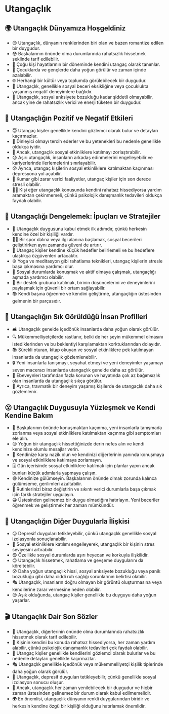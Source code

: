 # Utangaçlık

## 🌍 Utangaçlık Dünyamıza Hoşgeldiniz

* 😊 Utangaçlık, dünyanın renklerinden biri olan ve bazen romantize edilen bir duygudur.
* 😳 Başkalarının önünde olma durumlarında rahatsızlık hissetmek şeklinde tarif edilebilir.
* 🌼 Çoğu kişi hayatlarının bir döneminde kendini utangaç olarak tanımlar.
* 🌱 Çocuklarda ve gençlerde daha yoğun görülür ve zaman içinde azalabilir.
* 🌐 Herhangi bir kültür veya toplumda görülebilecek bir duygudur.
* 🎎 Utangaçlık, genellikle sosyal beceri eksikliğine veya çocuklukta yaşanmış negatif deneyimlere bağlıdır.
* 🦋 Utangaçlık, sosyal anksiyete bozukluğu kadar şiddetli olmayabilir, ancak yine de rahatsızlık verici ve enerji tüketen bir duygudur.

## 💫 Utangaçlığın Pozitif ve Negatif Etkileri

* 😇 Utangaç kişiler genellikle kendini gözlemci olarak bulur ve detayları kaçırmazlar.
* 💖 Dinleyici olmayı tercih ederler ve bu yetenekleri bu nedenle genellikle oldukça iyidir.
* 🐢 Ancak, utangaçlık sosyal etkinliklere katılmayı zorlaştırabilir.
* 😞 Aşırı utangaçlık, insanların arkadaş edinmelerini engelleyebilir ve kariyerlerinde ilerlemelerini sınırlayabilir.
* 😰 Ayrıca, utangaç kişilerin sosyal etkinliklere katılmaktan kaçınması depresyona yol açabilir.
* 🎲 Kumar gibi zarar verici faaliyetler, utangaç kişiler için son derece stresli olabilir.
* 🚶‍♀️ Kişi eğer utangaçlık konusunda kendini rahatsız hissediyorsa yardım aramaktan çekinmemeli, çünkü psikolojik danışmanlık tedavileri oldukça faydalı olabilir.

## 🚀 Utangaçlığı Dengelemek: İpuçları ve Stratejiler

* 🔎 Utangaçlık duygusunu kabul etmek ilk adımdır, çünkü herkesin kendine özel bir kişiliği vardır.
* 🏋️‍♂️ Bir spor dalına veya ilgi alanına başlamak, sosyal becerileri geliştirirken aynı zamanda güveni de artırır.
* 🎯 Utangaç kişiler kendine küçük hedefler belirlemeli ve bu hedeflere ulaştıkça özgüvenleri artacaktır.
* ☮️ Yoga ve meditasyon gibi rahatlama teknikleri, utangaç kişilerin stresle başa çıkmasına yardımcı olur.
* 💬 Sosyal durumlarda konuşmak ve aktif olmaya çalışmak, utangaçlığı aşmada yardımcı olabilir.
* 🤝 Bir destek grubuna katılmak, birinin düşüncelerini ve deneyimlerini paylaşmak için güvenli bir ortam sağlayabilir.
* 📚 Kendi başına öğrenme ve kendini geliştirme, utangaçlığın üstesinden gelmenin bir parçasıdır.

## 🔎 Utangaçlığın Sık Görüldüğü İnsan Profilleri

* 🛋️ Utangaçlık genelde içedönük insanlarda daha yoğun olarak görülür.
* 🔍 Mükemmelliyetçilerde rastlanır, belki de her şeyin mükemmel olmasını istediklerinden ve bu beklentiyi karşılamaktan korktuklarından dolayıdır.
* 📚 Sürekli oturan, kitap okuyan ve sosyal etkinliklere pek katılmayan insanlarda da utangaçlık gözlemlenebilir.
* 🔒 Yeni insanlarla tanışmayı, seyahat etmeyi ve yeni deneyimler yaşamayı seven maceracı insanlarda utangaçlık genelde daha az görülür.
* 💂 Ebeveynleri tarafından fazla korunan ve hayatında çok az bağımsızlık olan insanlarda da utangaçlık sıkça görülür.
* 🙈 Ayrıca, travmatik bir deneyim yaşamış kişilerde de utangaçlık daha sık gözlemlenir.

## 😮 Utangaçlık Duygusuyla Yüzleşmek ve Kendi Kendine Bakım

* 📝 Başkalarının önünde konuşmaktan kaçınma, yeni insanlarla tanışmada zorlanma veya sosyal etkinliklere katılmaktan kaçınma gibi semptomları ele alın.
* 😌 Yoğun bir utangaçlık hissettiğinizde derin nefes alın ve kendi kendinize olumlu mesajlar verin.
* 🙏 Kendinize karşı nazik olun ve kendinizi diğerlerinin yanında konuşmaya ve sosyal etkinliklere katılmaya zorlamayın.
* 🗓️ Gün içerisinde sosyal etkinliklere katılmak için planlar yapın ancak bunları küçük adımlarla yapmaya çalışın.
* 😄 Kendinize gülümseyin. Başkalarının önünde olmak zorunda kalınca gülümseme, gerilimleri azaltabilir.
* 🔄 Rutinlerinizi biraz değiştirin ve sıkıntı verici durumlarla başa çıkmak için farklı stratejiler uygulayın.
* 😀 Üstesinden gelinemez bir duygu olmadığını hatırlayın. Yeni beceriler öğrenmek ve geliştirmek her zaman mümkündür.

## 💓 Utangaçlığın Diğer Duygularla İlişkisi

* 😔 Depresif duyguları tetikleyebilir, çünkü utangaçlık genellikle sosyal izolasyonla sonuçlanabilir.
* 🤯 Sosyal etkinliklere katılımı engelleyerek, utangaçlık bir kişinin stres seviyesini artırabilir.
* 😨 Özellikle sosyal durumlarda aşırı heyecan ve korkuyla ilişkilidir.
* 😌 Utangaçlık hissetmek, rahatlama ve gevşeme duygularını da köreltebilir.
* 😰 Daha yoğun utangaçlık hissi, sosyal anksiyete bozukluğu veya panik bozukluğu gibi daha ciddi ruh sağlığı sorunlarının belirtisi olabilir.
* 🎭 Utangaçlık, insanların doğru olmayan bir görüntü oluşturmasına veya kendilerine zarar vermesine neden olabilir.
* 😍 Aşık olduğunda, utangaç kişiler genellikle bu duyguyu daha yoğun yaşarlar.

## 🎬 Utangaçlık Dair Son Sözler

* 👀 Utangaçlık, diğerlerinin önünde olma durumlarında rahatsızlık hissetmek olarak tarif edilebilir.
* 👣 Kişinin kendini bu konuda rahatsız hissediyorsa, her zaman yardım alabilir, çünkü psikolojik danışmanlık tedavileri çok faydalı olabilir.
* 🤝 Utangaç kişiler genellikle kendilerini gözlemci olarak bulurlar ve bu nedenle detayları genellikle kaçırmazlar.
* 🎭 Utangaçlık genellikle içedönük veya mükemmelliyetçi kişilik tiplerinde daha yoğun olarak görülür.
* 💌 Utangaçlık, depresif duyguları tetikleyebilir, çünkü genellikle sosyal izolasyon sonucu oluşur.
* 🙌 Ancak, utangaçlık her zaman yenilebilecek bir duygudur ve hiçbir zaman üstesinden gelinemez bir durum olarak kabul edilmemelidir.
* 🌍 En önemlisi, utangaçlık dünyanın renkli duygularından biridir ve herkesin kendine özgü bir kişiliği olduğunu hatırlamak önemlidir.
